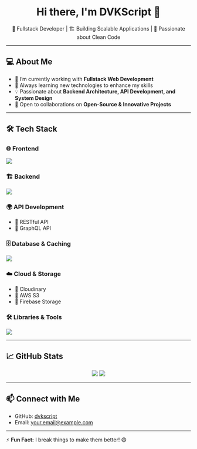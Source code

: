 <h1 align="center">Hi there, I'm DVKScript 👋</h1>

<p align="center">
  🚀 Fullstack Developer | 🏗️ Building Scalable Applications | 🎯 Passionate about Clean Code
</p>

---

## 💻 About Me  
- 🔭 I’m currently working with **Fullstack Web Development**  
- 🌱 Always learning new technologies to enhance my skills  
- 💡 Passionate about **Backend Architecture, API Development, and System Design**  
- 🔗 Open to collaborations on **Open-Source & Innovative Projects**  

---

## 🛠️ Tech Stack  

### 🌐 Frontend  
<p>
  <img src="https://skillicons.dev/icons?i=react,nextjs,vue,nuxt,html,css,js,ts" />
</p>

### 🏗️ Backend  
<p>
  <img src="https://skillicons.dev/icons?i=nestjs,express,dotnet" />
</p>

### 🌍 API Development  
- 🔹 RESTful API  
- 🔹 GraphQL API  

### 🗄️ Database & Caching  
<p>
  <img src="https://skillicons.dev/icons?i=mysql,postgres,redis" />
</p>

### ☁️ Cloud & Storage  
- 🔹 Cloudinary  
- 🔹 AWS S3  
- 🔹 Firebase Storage  

### 🛠️ Libraries & Tools  
<p>
  <img src="https://skillicons.dev/icons?i=sequelize,docker,git" />
</p>

---

## 📈 GitHub Stats  
<p align="center">
  <img src="https://github-readme-stats.vercel.app/api?username=dvkscript&show_icons=true&theme=radical" />
  <img src="https://github-readme-streak-stats.herokuapp.com/?user=dvkscript&theme=radical" />
</p>

---

## 📫 Connect with Me  
- GitHub: [dvkscript](https://github.com/dvkscript)  
- Email: your.email@example.com  

---

⚡ **Fun Fact:** I break things to make them better! 😄  

